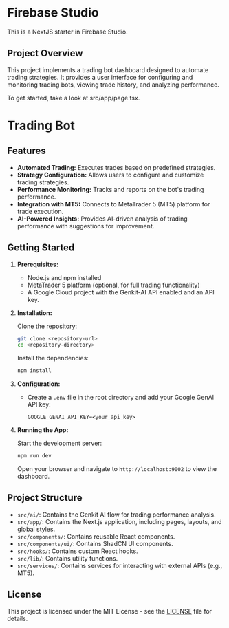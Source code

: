 # Firebase Studio

This is a NextJS starter in Firebase Studio.

## Project Overview
This project implements a trading bot dashboard designed to automate trading strategies. It provides a user interface for configuring and monitoring trading bots, viewing trade history, and analyzing performance.

To get started, take a look at src/app/page.tsx.

# Trading Bot

## Features

*   **Automated Trading:** Executes trades based on predefined strategies.
*   **Strategy Configuration:** Allows users to configure and customize trading strategies.
*   **Performance Monitoring:** Tracks and reports on the bot's trading performance.
*   **Integration with MT5:** Connects to MetaTrader 5 (MT5) platform for trade execution.
*   **AI-Powered Insights:** Provides AI-driven analysis of trading performance with suggestions for improvement.

## Getting Started

1.  **Prerequisites:**
    *   Node.js and npm installed
    *   MetaTrader 5 platform (optional, for full trading functionality)
    *   A Google Cloud project with the Genkit-AI API enabled and an API key.

2.  **Installation:**

    Clone the repository:
    ```bash
    git clone <repository-url>
    cd <repository-directory>
    ```

    Install the dependencies:
    ```bash
    npm install
    ```

3.  **Configuration:**

    *   Create a `.env` file in the root directory and add your Google GenAI API key:
        ```
        GOOGLE_GENAI_API_KEY=<your_api_key>
        ```

4.  **Running the App:**

    Start the development server:
    ```bash
    npm run dev
    ```

    Open your browser and navigate to `http://localhost:9002` to view the dashboard.

## Project Structure

*   `src/ai/`: Contains the Genkit AI flow for trading performance analysis.
*   `src/app/`: Contains the Next.js application, including pages, layouts, and global styles.
*   `src/components/`: Contains reusable React components.
*   `src/components/ui/`: Contains ShadCN UI components.
*   `src/hooks/`: Contains custom React hooks.
*   `src/lib/`: Contains utility functions.
*   `src/services/`: Contains services for interacting with external APIs (e.g., MT5).

## License

This project is licensed under the MIT License - see the [LICENSE](LICENSE) file for details.
